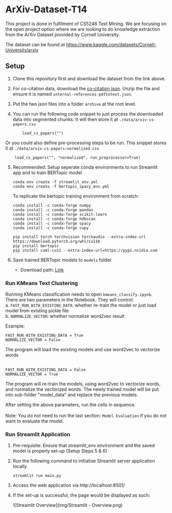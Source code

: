 # ArXiv-Dataset-T14

This project is done in fulfilment of CS5246 Text Mining. We are focusing on the open project option where we are looking to do knowledge extraction from the ArXiv Dataset provided by Cornell University.

The dataset can be found at https://www.kaggle.com/datasets/Cornell-University/arxiv

## Setup
1. Clone this repository first and download the dataset from the link above.

2. For co-citation data, download the [co-citation json](https://github.com/mattbierbaum/arxiv-public-datasets/releases/download/v0.2.0/internal-references-v0.2.0-2019-03-01.json.gz). Unzip the file and ensure it is named ```internal-references-pdftotext.json```.

3. Put the two json files into a folder ```archive``` at the root level.

4. You can run the following code snippet to just process the downloaded data into segmented chunks. It will then store it at ```./data/arxiv-cs-papers.csv```
    ```
        load_cs_papers("")
    ```

Or you could also define pre-processing steps to be run. This snippet stores it at ```./data/arxiv-cs-papers-normalized.csv```
```
    load_cs_papers("", "normalized", run_preprocessor=True)
```

5. Recommended: Setup seperate conda environments to run Streamlit app and to train BERTopic model
    ```
    conda env create -f streamlit_env.yml
    conda env create -f bertopic_spacy_env.yml
    ```

    To replicate the bertopic training environment from scratch:
    ```
    conda install -c conda-forge numpy
    conda install -c conda-forge pandas
    conda install -c conda-forge scikit-learn
    conda install -c conda-forge hdbscan
    conda install -c conda-forge spacy
    conda install -c conda-forge cupy
    
    pip install torch torchvision torchaudio --extra-index-url https://download.pytorch.org/whl/cu116
    pip install bertopic
    pip install cuml-cu11 --extra-index-url=https://pypi.nvidia.com
    ```
6. Save trained BERTopic models to `models` folder.
    
    * Download path: [Link](https://drive.google.com/file/d/1QBTCb5KfwFeIhS3eKrMNoYB92T6yt2np/view?usp=drive_link)

### Run KMeans Text Clustering ###
Running KMeans classification needs to open `kmeans_classify.ipynb`.<br>
There are two parameters in the Notebook. They will control:<br>
a. `FAST_RUN_WITH_EXISTING_DATA`: whether re-train the model or just load model from existing pickle file<br>
b. `NORMALIZE_VECTOR`: whether normalize word2vec result<br>


Example:<br>
```
FAST_RUN_WITH_EXISTING_DATA = True
NORMALIZE_VECTOR = False
```
The program will load the existing models and use word2vec to vectorize words<br><br>

```
FAST_RUN_WITH_EXISTING_DATA = False
NORMALIZE_VECTOR = True
```
The program will re-train the models, using word2vec to vectorize words, and normalize the vectorized words. The newly trained model will be put into sub-folder "model_data" and replace the previous models. <br>

After setting the above parameters, run the cells in sequence. <br><br>
Note: You do not need to run the last section: `Model Evaluation` if you do not want to evaluate the model.

### Run Streamlit Application ###

1. Pre-requisite: Ensure that streamlit_env environment and the saved model is properly set-up (Setup Steps 5 & 6)

2. Run the following command to initiatise Streamlit server application locally.
    ```
    streamlit run main.py
    ```
3. Access the web application via http://localhost:8501/
4. If the set-up is successful, the page would be displayed as such:
    
    ![Streamlit Overview](img/Streamlit - Overview.png)